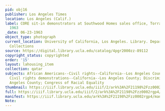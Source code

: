 ```yaml
---
pid: obj16
publisher: Los Angeles Times
location: Los Angeles (Calif.)
label: CORE sit-in demonstrators at Southwood Homes sales office, Torrance, Calif.,
  1963
_date: 06-23-1963
object_type: photograph
current_location: University of California, Los Angeles. Library. Department of Special
  Collections
source: https://digital.library.ucla.edu/catalog/4pgr2000zz-89112
copyright_status: copyrighted
order: '15'
layout: lahousing_item
collection: qatar
subjects: African Americans--Civil rights--California--Los Angeles County; Activism;
  Civil rights demonstrations--California--Los Angeles County; Discrimination in housing--California--Los
  Angeles County; Congress of Racial Equality
thumbnail: https://iiif.library.ucla.edu/iiif/2/ark%3A%2F21198%2Fzz0002rgp4/full/100,/0/default.jpg
full: https://iiif.library.ucla.edu/iiif/2/ark%3A%2F21198%2Fzz0002rgp4/full/600,/0/default.jpg
manifest: https://iiif.library.ucla.edu/ark%3A%2F21198%2Fzz0002rgp4/manifest
Note: 
---
```

